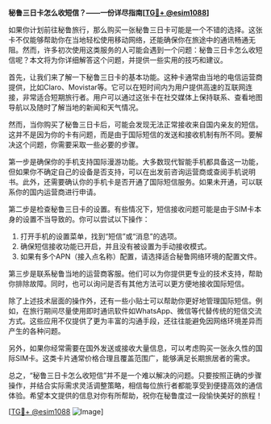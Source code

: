 **秘鲁三日卡怎么收短信？——一份详尽指南[[TG💪+ @esim1088](https://t.me/s/esim1088)]**

如果你计划前往秘鲁旅行，那么购买一张秘鲁三日卡可能是一个不错的选择。这张卡不仅能够帮助你在当地轻松使用移动网络，还能确保你在旅途中的通讯畅通无阻。然而，许多初次使用这类服务的人可能会遇到一个问题：秘鲁三日卡怎么收短信呢？本文将为你详细解答这个问题，并提供一些实用的技巧和建议。

首先，让我们来了解一下秘鲁三日卡的基本功能。这种卡通常由当地的电信运营商提供，比如Claro、Movistar等。它可以在短时间内为用户提供高速的互联网连接，非常适合短期旅行者。用户可以通过这张卡在社交媒体上保持联系、查看地图导航以及随时了解当地的新闻和天气情况。

然而，当你购买了秘鲁三日卡后，可能会发现无法正常接收来自国内亲友的短信。这并不是因为你的卡有问题，而是由于国际短信的发送和接收机制有所不同。要解决这个问题，你需要采取一些必要的步骤。

第一步是确保你的手机支持国际漫游功能。大多数现代智能手机都具备这一功能，但如果你不确定自己的设备是否支持，可以在出发前咨询运营商或查阅手机说明书。此外，还需要确认你的手机卡是否开通了国际短信服务。如果未开通，可以联系你的国内运营商进行申请。

第二步是检查秘鲁三日卡的设置。有些情况下，短信接收问题可能是由于SIM卡本身的设置不当导致的。你可以尝试以下操作：

1. 打开手机的设置菜单，找到“短信”或“消息”的选项。
2. 确保短信接收功能已开启，并且没有被设置为手动接收模式。
3. 如果有多个APN（接入点名称）配置，请选择适合秘鲁网络环境的配置文件。

第三步是联系秘鲁当地的运营商客服。他们可以为你提供更专业的技术支持，帮助你排除故障。同时，也可以询问是否有其他方法可以更方便地接收国际短信。

除了上述技术层面的操作外，还有一些小贴士可以帮助你更好地管理国际短信。例如，在旅行期间尽量使用即时通讯软件如WhatsApp、微信等代替传统的短信交流方式。这些应用不仅提供了更为丰富的沟通手段，还往往能避免因网络环境差异而产生的各种问题。

另外，如果你经常需要在国外发送或接收大量信息，可以考虑购买一张永久性的国际SIM卡。这类卡片通常价格合理且覆盖范围广，能够满足长期旅居者的需求。

总之，“秘鲁三日卡怎么收短信”并不是一个难以解决的问题。只要按照正确的步骤操作，并结合实际需求灵活调整策略，相信每位旅行者都能享受到便捷高效的通信体验。希望本文提供的信息对你有所帮助，祝你在秘鲁度过一段愉快美好的旅程！

[[TG💪+ @esim1088](https://t.me/s/esim1088) ![Image](https://i.postimg.cc/4NQfJmqS/Snipaste-2025-05-13-00-14-12.png)]